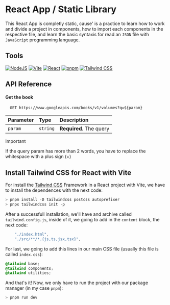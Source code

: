 # React App / Static Library

This React App is completly static, cause' is a practice to learn how to work and divide a project in components, how to import each components in the respective file, and learn the basic syntaxis for read an `JSON` file with `JavaScript` programming language.
## Tools

[![NodeJS](https://img.shields.io/badge/Node.js-43853D?style=for-the-badge&logo=node.js&logoColor=white)](https://nodejs.org/en)
[![Vite](https://img.shields.io/badge/Vite-B73BFE?style=for-the-badge&logo=vite&logoColor=FFD62E)](https://vitejs.dev/)
[![React](https://img.shields.io/badge/React-20232A?style=for-the-badge&logo=react&logoColor=61DAFB)](https://es.react.dev/)
[![pnpm](https://img.shields.io/badge/pnpm-yellow?style=for-the-badge&logo=pnpm&logoColor=white)](https://pnpm.io/)
[![Tailwind CSS](https://img.shields.io/badge/Tailwind_CSS-38B2AC?style=for-the-badge&logo=tailwind-css&logoColor=white)](https://tailwindcss.com/)


## API Reference

#### Get the book

```http
  GET https://www.googleapis.com/books/v1/volumes?q=${param}
```

| Parameter | Type     | Description                |
| :-------- | :------- | :------------------------- |
| `param` | `string` | **Required**. The query |

> [!IMPORTANT]  
> If the query param has more than 2 words, you have to replace the whitespace with a plus sign (+)
## Install Tailwind CSS for React with Vite

For install the [Tailwind CSS](https://tailwindcss.com/docs/guides/vite) Framework in a React project with Vite, we have to install the dependences with the next code:

```powershell
> pnpm install -D tailwindcss postcss autoprefixer
> pnpx tailwindcss init -p
```

After a successfull installation, we'll have and archive called `tailwind.config.js`, inside of it, we going to add in the `content` block, the next code:

```js
    "./index.html",
    "./src/**/*.{js,ts,jsx,tsx}",
```

For last, we going to add this lines in our main CSS file (usually this file is called `index.css`):

```css
@tailwind base;
@tailwind components;
@tailwind utilities;
```

And that's it! Now, we only have to run the project with our package manager (in my case `pnpm`):

```powershell
> pnpm run dev
```